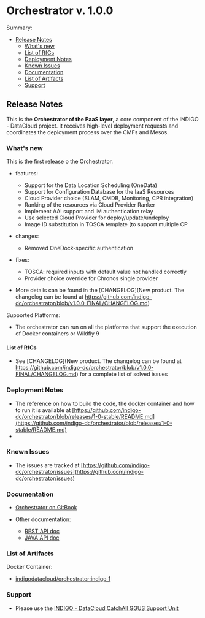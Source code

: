 # Orchestrator v. 1.0.0


Summary:
* [Release Notes](#id1)
  * [What's new](#id2)
  * [List of RfCs](#id3)
  * [Deployment Notes](#id4)
  * [Known Issues](#id5)
  * [Documentation](#id6)
  * [List of Artifacts](#id7)
  * [Support](#id8)


<a id="id1"></a>
## Release Notes

This is the **Orchestrator of the PaaS layer**, a core component of the INDIGO - DataCloud project. It receives high-level deployment requests and coordinates the deployment process over the CMFs and Mesos.

<a id="id2"></a>
### What's new

This is the first release o the Orchestrator. 
* features:
  * Support for the Data Location Scheduling (OneData)
  * Support for Configuration Database for the IaaS Resources
  * Cloud Provider choice (SLAM, CMDB, Monitoring, CPR integration)
  * Ranking of the resources via Cloud Provider Ranker
  * Implement AAI support and IM authentication relay 
  * Use selected Cloud Provider for deploy/update/undeploy
  * Image ID substitution in TOSCA template (to support multiple CP
* changes:
  * Removed OneDock-specific authentication
* fixes:
  * TOSCA: required inputs with default value not handled correctly
  * Provider choice override for Chronos single provider 


* More details can be found in the [CHANGELOG](New product. The changelog can be found at https://github.com/indigo-dc/orchestrator/blob/v1.0.0-FINAL/CHANGELOG.md)

Supported Platforms:
* The orchestrator can run on all the platforms that support the execution of Docker containers or Wildfly 9


<a id="id3"></a>
#### List of RfCs 

* See [CHANGELOG](New product. The changelog can be found at https://github.com/indigo-dc/orchestrator/blob/v1.0.0-FINAL/CHANGELOG.md) for a complete list of solved issues

<a id="id4"></a>
### Deployment Notes

* The reference on how to build the code, the docker container and how to run it is available at [https://github.com/indigo-dc/orchestrator/blob/releases/1-0-stable/README.md](https://github.com/indigo-dc/orchestrator/blob/releases/1-0-stable/README.md)
* 
<a id="id5"></a>
### Known Issues

* The issues are tracked at [https://github.com/indigo-dc/orchestrator/issues](https://github.com/indigo-dc/orchestrator/issues)

<a id="id6"></a>
### Documentation

* [Orchestrator on GitBook](ttps://www.gitbook.com/book/indigo-dc/orchestrator/details)

* Other documentation:
  * [REST API doc](http://indigo-dc.github.io/orchestrator/restdocs/)
  * [JAVA API doc](http://indigo-dc.github.io/orchestrator/apidocs/)

<a id="id7"></a>
### List of Artifacts

Docker Container:
* [indigodatacloud/orchestrator:indigo_1](https://hub.docker.com/r/indigodatacloud/orchestrator/)

<a id="id8"></a>
### Support

* Please use the [INDIGO - DataCloud CatchAll GGUS Support Unit](
https://wiki.egi.eu/wiki/GGUS:INDIGO_DataCloud_Catch-all_FAQ)